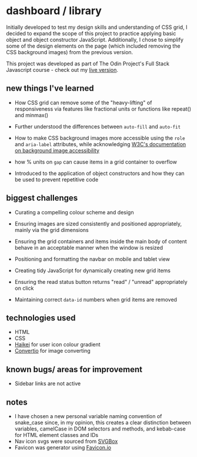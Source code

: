 # dashboard / library

Initially developed to test my design skills and understanding of CSS grid, I decided to expand the scope of this project to practice applying basic object and object constructor JavaScript. Additionally, I chose to simplify some of the design elements on the page (which included removing the CSS background images) from the previous version.

This project was developed as part of The Odin Project's Full Stack Javascript course - check out my [live version](https://silverwish.github.io/top-dashboard/).

## new things I've learned

- How CSS grid can remove some of the "heavy-lifting" of responsiveness via features like fractional units or functions like repeat() and minmax()
- Further understood the differences between `auto-fill` and `auto-fit`
- How to make CSS background images more accessible using the `role` and `aria-label` attributes, while acknowledging [W3C's documentation on background image accessibility](https://www.w3.org/WAI/GL/2016/WD-WCAG20-TECHS-20160105/F39)
- how % units on `gap` can cause items in a grid container to overflow

- Introduced to the application of object constructors and how they can be used to prevent repetitive code

## biggest challenges

- Curating a compelling colour scheme and design
- Ensuring images are sized consistently and positioned appropriately, mainly via the grid dimensions
- Ensuring the grid containers and items inside the main body of content behave in an acceptable manner when the window is resized
- Positioning and formatting the navbar on mobile and tablet view

- Creating tidy JavaScript for dynamically creating new grid items
- Ensuring the read status button returns "read" / "unread" appropriately on click
- Maintaining correct `data-id` numbers when grid items are removed

## technologies used

- HTML
- CSS
- [Haikei](https://app.haikei.app/) for user icon colour gradient
- [Convertio](https://convertio.co/) for image converting

## known bugs/ areas for improvement

- Sidebar links are not active

## notes

- I have chosen a new personal variable naming convention of snake_case since, in my opinion, this creates a clear distinction between variables, camelCase in DOM selectors and methods, and kebab-case for HTML element classes and IDs
- Nav icon svgs were sourced from [SVGBox](https://svgbox.net/)
- Favicon was generator using [Favicon.io](https://favicon.io/)